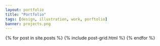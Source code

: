 ```yaml
---
layout: portfolio
title: "Portfolio"
tags: [design, illustration, work, porftolio]
banner: projects.png
---
```


<div class="tiles">
<!-- Taken out Work Categories! -->
{% for post in site.posts %}
  {% include post-grid.html %}
{% endfor %}
</div><!-- /.tiles -->
